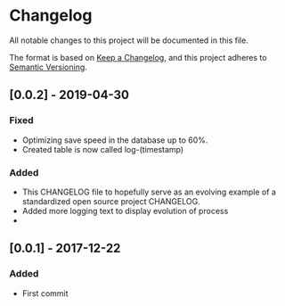 # Changelog
All notable changes to this project will be documented in this file.

The format is based on [Keep a Changelog](https://keepachangelog.com/en/1.0.0/),
and this project adheres to [Semantic Versioning](https://semver.org/spec/v2.0.0.html).

## [0.0.2] - 2019-04-30
### Fixed
- Optimizing save speed in the database up to 60%.
- Created table is now called log-(timestamp)

### Added
- This CHANGELOG file to hopefully serve as an evolving example of a standardized open source project CHANGELOG.
- Added more logging text to display evolution of process
-

## [0.0.1] - 2017-12-22
### Added
- First commit
